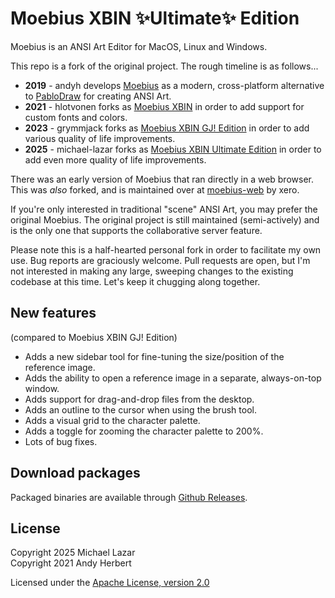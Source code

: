 # Moebius XBIN ✨Ultimate✨ Edition

Moebius is an ANSI Art Editor for MacOS, Linux and Windows.

This repo is a fork of the original project. The rough timeline is as follows...

- **2019** - andyh develops [Moebius](https://github.com/blocktronics/moebius) as a modern, cross-platform alternative to [PabloDraw](https://github.com/blocktronics/pablodraw) for creating ANSI Art.
- **2021** - hlotvonen forks as [Moebius XBIN](https://github.com/hlotvonen/moebius) in order to add support for custom fonts and colors.
- **2023** - grymmjack forks as [Moebius XBIN GJ! Edition](https://github.com/grymmjack/moebius) in order to add various quality of life improvements.
- **2025** - michael-lazar forks as [Moebius XBIN Ultimate Edition](https://github.com/michael-lazar/moebius-xbin-ultimate) in order to add even more quality of life improvements.

There was an early version of Moebius that ran directly in a web browser. This was *also* forked, and is maintained over at [moebius-web](https://github.com/xero/moebius-web) by xero.

If you're only interested in traditional "scene" ANSI Art, you may prefer the original Moebius. The original project is still maintained (semi-actively) and is the only one that supports the collaborative server feature.

Please note this is a half-hearted personal fork in order to facilitate my own use. Bug reports are graciously welcome. Pull requests are open, but I'm not interested in making any large, sweeping changes to the existing codebase at this time. Let's keep it chugging along together.

## New features

(compared to Moebius XBIN GJ! Edition)

- Adds a new sidebar tool for fine-tuning the size/position of the reference image.
- Adds the ability to open a reference image in a separate, always-on-top window.
- Adds support for drag-and-drop files from the desktop.
- Adds an outline to the cursor when using the brush tool.
- Adds a visual grid to the character palette.
- Adds a toggle for zooming the character palette to 200%.
- Lots of bug fixes.

## Download packages

Packaged binaries are available through [Github Releases](https://github.com/michael-lazar/moebius-xbin-ultimate/releases).

## License

Copyright 2025 Michael Lazar<br>
Copyright 2021 Andy Herbert

Licensed under the [Apache License, version 2.0](https://github.com/blocktronics/moebius/blob/master/LICENSE.txt)
